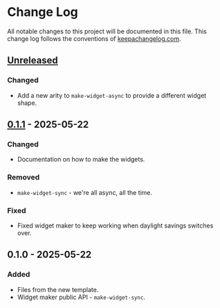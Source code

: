 # Change Log
All notable changes to this project will be documented in this file. This change log follows the conventions of [keepachangelog.com](http://keepachangelog.com/).

## [Unreleased]
### Changed
- Add a new arity to `make-widget-async` to provide a different widget shape.

## [0.1.1] - 2025-05-22
### Changed
- Documentation on how to make the widgets.

### Removed
- `make-widget-sync` - we're all async, all the time.

### Fixed
- Fixed widget maker to keep working when daylight savings switches over.

## 0.1.0 - 2025-05-22
### Added
- Files from the new template.
- Widget maker public API - `make-widget-sync`.

[Unreleased]: https://sourcehost.site/your-name/nutri/compare/0.1.1...HEAD
[0.1.1]: https://sourcehost.site/your-name/nutri/compare/0.1.0...0.1.1
